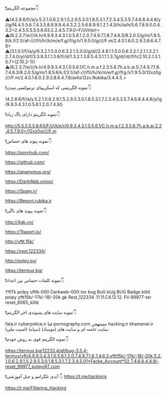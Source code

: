❗️مجموعه الگریتم👇

⚠️(4.2.8.6/f//a/y.5.2.1.0.6.2.9.1.5.2.9.5.3.0.1.8.5.3.1.7.2.3.4.5.3.5.7.4.6.8.4.4.8/y//g/f4.4.5.5.6.7.4.3.5.8.8.9.9.4.4.3.2.2.5.6.8.9.9.1.2.1.4.5/h//a/h/5.6.7.8.9.0.0.4.3.2>2.4.5.5.5.5.5.8.63.2.2.4.5.7.9.0=F/i/l/t/e/r>
⚠️(6.2.3.7/e////k.h/4.9.9.3.4.3.1.0.5.6.1.2.0.7.4.9.7.1.8.7.4.6.3/8.2.0.5/g/m/1.8.5.6/k.f/2.1//af-////f/i/h//k/m/e/f.g//f/g.h/1.9.5.0/g////F.m/2.4.0.1.6.0.2.9.3.8.6.4.7.8>
⚠️(3.1.0.1/f//a/y/6.3.2.1.5.0.0.6.3.2.1.5.0.0/g/d//2.4.8.1.1.5.0.0.6.3.2.1.2.1.1.3.2.1.2.7.4.0/y//d/f/3.3.9.3.1.1.3.6/f//d/1.3.2.1.3.8.5.4.3.1.1.1.3.7g/d//d//f/h/2.10.2.1.3.1.0.7>(2.10.2-1)}
⚠️(6.2.3.7/e////k.h/4.9.9.3.4.3.1.0.5.6.1/C.h.m.a.f.2.3.5.6.7h.a.b.ai.0.7.4.9.7.1.8.7.4.6.3/8.2.0.5/g/m/1.8.5.6/k.f/2.1//af-////f/i/h//k/m/e/f.g//f/g.h/1.9.5.0/12xz0g////F.m/2.4.0.1.6.0.2.9.3.8.6.4.7.8/axhs12zx.Rubika/3.4.4.5.>



❗️نمونه الگریتمی که اسکریپتای ترموکسی میدن👇

(4.2.8.6/f//a/y.5.2.1.0.6.2.9.1.5.2.9.5.3.0.1.8.5.3.1.7.2.3.4.5.3.5.7.4.6.8.4.4.8/y//g/9.9.3.4.3.1.0.5.6.1.2.0.7.4.9/)



❗️نمونه الگریتم دارای باگ زیاد👇

http://5.5.5.5.5.8.63/F/i/l/t/e/r/9.9.3.4.3.1.0.5.6.1/C.h.m.a.f.2.3.5.6.7h.a.b.ai.2.2.4.5.7.9.0=/12xz0g////F.m



❗️نمونه پیوند های حساس👇

https://pornhub.com/

https://github.com/

https://ananymus.org/

https://DarkWeb.onion/

https://Spam.ir/

https://Report.rubika.ir


❗️نمونه پیوند های باگی👇

http://Xgk.cn/

https://Ttaport.io/

http://yftt.15k/

https://rest.122334/

http://polpy.py/

https://termux.bg/



❗️نمونه کلمات حساس بین اعداد👇

YftTk
polpy
ufttk-000
Darkweb-000-tor
bug  BuG  bUg  BUG 
Badge
killd 
polpy 
yftt15k/-17k/-18/-20k
gk
Rest_122334
.11.11.C4.12.12.
Fil-99977-ter
reset_6065_killd


❗️نمونه سایت های پسوندی اخر الگریتم👇

fata.ir
cyberpolice.ir  فتا 
pornography.com مستهجن
hacking.ir
khamenei.ir سایت خامنه ای
و سایت های (موساد) (سپاه)  (امنیت ملی)


❗️نمونه الگریتم قوی به روش خودم👇

https://termux.bg/12233.4/af/bug-3.5.4-termux/yft/4.9.9.3.4.3.1.0.5.6.1.2.0.7.4.9.7.1.8.7.4.6.3.yftt15k/-17k/-18/-20k.5.2.1.0.6.2.9.1.5.2.9.5.3.0.1.8.5.3.1.7.2.3.4.5.01*Facke_Account*02.7.4.6.8.4.4.8/-reset_99977_polpy/AT.com


❗️آیدی تلگرامم و چنل آموزشی 👇
https://t.me/tacklorix

https://t.me/Filtering_Hacking
